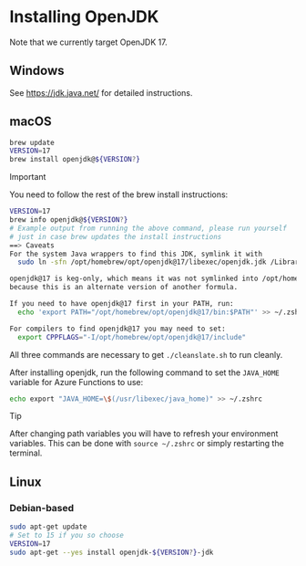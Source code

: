 # Installing OpenJDK

Note that we currently target OpenJDK 17.

## Windows

See https://jdk.java.net/ for detailed instructions.

## macOS

```bash
brew update
VERSION=17
brew install openjdk@${VERSION?}
```

> [!IMPORTANT]
> You need to follow the rest of the brew install instructions:

```bash
VERSION=17
brew info openjdk@${VERSION?}
# Example output from running the above command, please run yourself
# just in case brew updates the install instructions
==> Caveats
For the system Java wrappers to find this JDK, symlink it with
  sudo ln -sfn /opt/homebrew/opt/openjdk@17/libexec/openjdk.jdk /Library/Java/JavaVirtualMachines/openjdk-17.jdk

openjdk@17 is keg-only, which means it was not symlinked into /opt/homebrew,
because this is an alternate version of another formula.

If you need to have openjdk@17 first in your PATH, run:
  echo 'export PATH="/opt/homebrew/opt/openjdk@17/bin:$PATH"' >> ~/.zshrc

For compilers to find openjdk@17 you may need to set:
  export CPPFLAGS="-I/opt/homebrew/opt/openjdk@17/include"
```

All three commands are necessary to get `./cleanslate.sh` to run cleanly.

After installing openjdk, run the following command to set the `JAVA_HOME` variable for Azure Functions to use:

```bash
echo export "JAVA_HOME=\$(/usr/libexec/java_home)" >> ~/.zshrc
```

> [!TIP]
> After changing path variables you will have to refresh your environment variables. This can be done with `source ~/.zshrc` or simply restarting the terminal.

## Linux

### Debian-based

```bash
sudo apt-get update
# Set to 15 if you so choose
VERSION=17
sudo apt-get --yes install openjdk-${VERSION?}-jdk
```